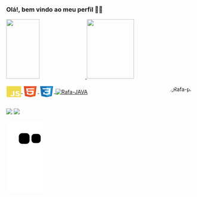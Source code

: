 ### Olá!, bem vindo ao meu perfil 👨‍💻
<div>
  <a href="https://github.com/hvvvpl">
  <img height="160em" img width="42%" src="https://github-readme-stats.vercel.app/api?username=hvvvpl&show_icons=true&theme=tokyonight&include_all_commits=true&count_private=true"/>
  <img height="160em" img width="50%" src="https://github-readme-stats.vercel.app/api/top-langs/?username=hvvvpl&layout=compact&langs_count=16&theme=tokyonight"/>
</div>
<div style="display: inline_block"><br>
  <img align="center" alt="Rafa-Js" height="30" width="40" src="https://raw.githubusercontent.com/devicons/devicon/master/icons/javascript/javascript-plain.svg">
  <img align="center" alt="Rafa-HTML" height="30" width="40" src="https://raw.githubusercontent.com/devicons/devicon/master/icons/html5/html5-original.svg">
  <img align="center" alt="Rafa-CSS" height="30" width="40" src="https://raw.githubusercontent.com/devicons/devicon/master/icons/css3/css3-original.svg">
  <img align="center" alt="Rafa-JAVA" height="30" width="40" src="https://cdn.jsdelivr.net/gh/devicons/devicon/icons/java/java-plain.svg" />
  <img align="right" alt="Rafa-pic" height="120" style="border-radius:50px;" 
  src="https://cdn.discordapp.com/attachments/1008905924892709046/1008916293342203904/download20220801225127.png">
</div>
  
  ##

<div> 
  <a href="https://www.instagram.com/gabriellorenzin/" target="_blank"><img src="https://img.shields.io/badge/-Instagram-%23E4405F?style=for-the-badge&logo=instagram&logoColor=white" target="_blank"></a>
  <a href="https://www.linkedin.com/in/gabriel-lorenzin-633a23219" target="_blank"><img src="https://img.shields.io/badge/-LinkedIn-%230077B5?style=for-the-badge&logo=linkedin&logoColor=white" target="_blank"></a> 
 
  ![Snake animation](https://github.com/hvvvpl/hvvvpl/blob/output/github-contribution-grid-snake.svg)
 
</div>
